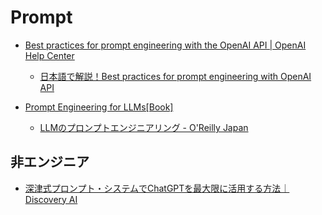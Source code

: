 # Prompt

- [Best practices for prompt engineering with the OpenAI API | OpenAI Help Center](https://help.openai.com/en/articles/6654000-best-practices-for-prompt-engineering-with-the-openai-api)
  - [日本語で解説！Best practices for prompt engineering with OpenAI API](https://zenn.dev/milo/articles/c8a29d4a434bc3)

- [Prompt Engineering for LLMs[Book]](https://www.oreilly.com/library/view/prompt-engineering-for/9781098156145/)
  - [LLMのプロンプトエンジニアリング - O'Reilly Japan](https://www.oreilly.co.jp/books/9784814401130/)

## 非エンジニア

- [深津式プロンプト・システムでChatGPTを最大限に活用する方法｜Discovery AI](https://note.com/discovery_ai/n/nb42d8fba539d)
